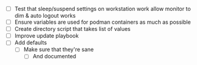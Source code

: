 - [ ] Test that sleep/suspend settings on workstation work allow monitor to dim & auto logout works
- [ ] Ensure variables are used for podman containers as much as possible
- [ ] Create directory script that takes list of values
- [ ] Improve update playbook
- [ ] Add defaults
    - [ ] Make sure that they're sane
        - [ ] And documented

